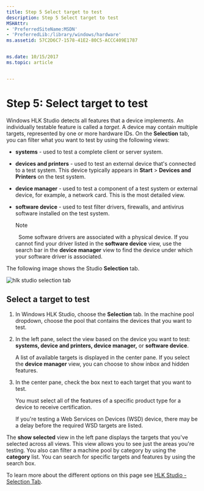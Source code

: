 ```yaml
---
title: Step 5 Select target to test
description: Step 5 Select target to test
MSHAttr:
- 'PreferredSiteName:MSDN'
- 'PreferredLib:/library/windows/hardware'
ms.assetid: 57C2D6C7-1578-41E2-80C5-ACCC409E1787


ms.date: 10/15/2017
ms.topic: article


---
```


# Step 5: Select target to test


Windows HLK Studio detects all features that a device implements. An individually testable feature is called a *target*. A device may contain multiple targets, represented by one or more hardware IDs. On the **Selection** tab, you can filter what you want to test by using the following views:

-   **systems** - used to test a complete client or server system.

-   **devices and printers** - used to test an external device that's connected to a test system. This device typically appears in **Start** &gt; **Devices and Printers** on the test system.

-   **device manager** - used to test a component of a test system or external device, for example, a network card. This is the most detailed view.

-   **software device** - used to test filter drivers, firewalls, and antivirus software installed on the test system.

    >[!NOTE]
    >  Some software drivers are associated with a physical device. If you cannot find your driver listed in the **software device** view, use the search bar in the **device manager** view to find the device under which your software driver is associated.

     

The following image shows the Studio **Selection** tab.

![hlk studio selection tab](images/hlk-studio-selection-tab.png)

## <span id="Select_a_target_to_test"></span><span id="select_a_target_to_test"></span><span id="SELECT_A_TARGET_TO_TEST"></span>Select a target to test


1.  In Windows HLK Studio, choose the **Selection** tab. In the machine pool dropdown, choose the pool that contains the devices that you want to test.

2.  In the left pane, select the view based on the device you want to test: **systems, device and printers, device manager,** or **software device**.

    A list of available targets is displayed in the center pane. If you select the **device manager** view, you can choose to show inbox and hidden features.

3.  In the center pane, check the box next to each target that you want to test.

     You must select all of the features of a specific product type for a device to receive certification.

     If you're testing a Web Services on Devices (WSD) device, there may be a delay before the required WSD targets are listed.

The **show selected** view in the left pane displays the targets that you've selected across all views. This view allows you to see just the areas you're testing. You also can filter a machine pool by category by using the **category** list. You can search for specific targets and features by using the search box.

To learn more about the different options on this page see [HLK Studio - Selection Tab](../user/hlk-studio---selection-tab.md).

 

 







